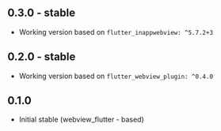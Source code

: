 ## 0.3.0 - stable
* Working version based on `flutter_inappwebview: ^5.7.2+3`


## 0.2.0 - stable
* Working version based on `flutter_webview_plugin: ^0.4.0`

## 0.1.0
* Initial stable (webview_flutter - based)


